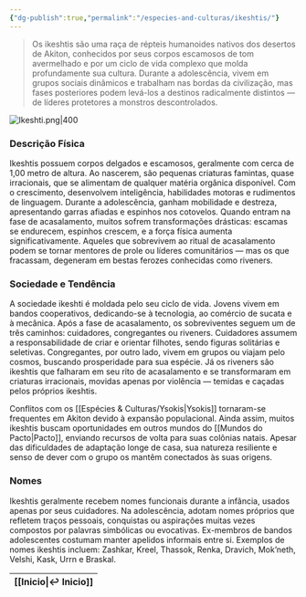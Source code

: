 ```yaml
---
{"dg-publish":true,"permalink":"/especies-and-culturas/ikeshtis/"}
---
```


>Os ikeshtis são uma raça de répteis humanoides nativos dos desertos de Akiton, conhecidos por seus corpos escamosos de tom avermelhado e por um ciclo de vida complexo que molda profundamente sua cultura. Durante a adolescência, vivem em grupos sociais dinâmicos e trabalham nas bordas da civilização, mas fases posteriores podem levá-los a destinos radicalmente distintos — de líderes protetores a monstros descontrolados.

![Ikeshti.png|400](/img/user/Assets/Imagens/Ra%C3%A7as/Ikeshti.png)
### **Descrição Física**

Ikeshtis possuem corpos delgados e escamosos, geralmente com cerca de 1,00 metro de altura. Ao nascerem, são pequenas criaturas famintas, quase irracionais, que se alimentam de qualquer matéria orgânica disponível. Com o crescimento, desenvolvem inteligência, habilidades motoras e rudimentos de linguagem. Durante a adolescência, ganham mobilidade e destreza, apresentando garras afiadas e espinhos nos cotovelos. Quando entram na fase de acasalamento, muitos sofrem transformações drásticas: escamas se endurecem, espinhos crescem, e a força física aumenta significativamente. Aqueles que sobrevivem ao ritual de acasalamento podem se tornar mentores de prole ou líderes comunitários — mas os que fracassam, degeneram em bestas ferozes conhecidas como riveners.

### **Sociedade e Tendência**

A sociedade ikeshti é moldada pelo seu ciclo de vida. Jovens vivem em bandos cooperativos, dedicando-se à tecnologia, ao comércio de sucata e à mecânica. Após a fase de acasalamento, os sobreviventes seguem um de três caminhos: cuidadores, congregantes ou riveners. Cuidadores assumem a responsabilidade de criar e orientar filhotes, sendo figuras solitárias e seletivas. Congregantes, por outro lado, vivem em grupos ou viajam pelo cosmos, buscando prosperidade para sua espécie. Já os riveners são ikeshtis que falharam em seu rito de acasalamento e se transformaram em criaturas irracionais, movidas apenas por violência — temidas e caçadas pelos próprios ikeshtis.

Conflitos com os [[Espécies & Culturas/Ysokis\|Ysokis]] tornaram-se frequentes em Akiton devido à expansão populacional. Ainda assim, muitos ikeshtis buscam oportunidades em outros mundos do [[Mundos do Pacto\|Pacto]], enviando recursos de volta para suas colônias natais. Apesar das dificuldades de adaptação longe de casa, sua natureza resiliente e senso de dever com o grupo os mantêm conectados às suas origens.

### **Nomes**

Ikeshtis geralmente recebem nomes funcionais durante a infância, usados apenas por seus cuidadores. Na adolescência, adotam nomes próprios que refletem traços pessoais, conquistas ou aspirações muitas vezes compostos por palavras simbólicas ou evocativas. Ex-membros de bandos adolescentes costumam manter apelidos informais entre si. Exemplos de nomes ikeshtis incluem: Zashkar, Kreel, Thassok, Renka, Dravich, Mok’neth, Velshi, Kask, Urrn e Braskal.

| [[Inicio\|↩ Inicio]] |
| -------------------- |